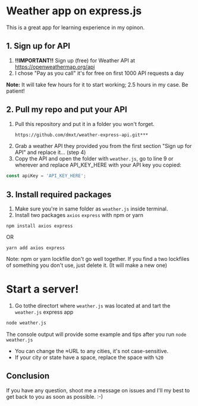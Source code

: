 # Weather app on express.js

This is a great app for learning experience in my opinon.

## 1. Sign up for API
1. **!!IMPORTANT!!** Sign up (free) for Weather API at https://openweathermap.org/api 
2. I chose "Pay as you call" it's for free on first 1000 API requests a day

**Note:** It will take few hours for it to start working; 2.5 hours in my case. Be patient!

## 2. Pull my repo and put your API
1. Pull this repository and put it in a folder you won't forget.
   ```bash
   https://github.com/dmxt/weather-express-api.git***
3. Grab a weather API they provided you from the first section "Sign up for API" and replace it... (step 4)
4. Copy the API and open the folder with `weather.js`, go to line 9 or wherever and replace API_KEY_HERE with your API key you copied:
```javascript
const apiKey = 'API_KEY_HERE';
```

## 3. Install required packages
1. Make sure you're in same folder as `weather.js` inside terminal. 
2. Install two packages `axios` `express` with npm or yarn 

`npm install axios express`

OR

`yarn add axios express`

Note: npm or yarn lockfile don't go well together. 
If you find a two lockfiles of something you don't use, just delete it. 
(It will make a new one)


# Start a server!
1. Go tothe directort where `weather.js` was located at and tart the `weather.js` express app
```bash
node weather.js
```

The console output will provide some example and tips after you run `node weather.js`
* You can change the ≈URL to any cities, it's not case-sensitive. 
* If your city or state have a space, replace the space with `%20`

## Conclusion
If you have any question, shoot me a message on issues and I'll my best to get back to you as soon as possible. :-)
